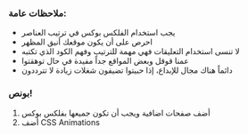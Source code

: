 ### ملاحظات عامة:

- يجب استخدام الفلكس بوكس في ترتيب العناصر
- احرص على أن يكون موقعك أنيق المظهر
- لا تنسى استخدام التعليقات فهي مهمة للترتيب وفهم الكود الذي تكتبه
- عمنا قوقل وبعض المواقع جداً مفيدة في حال توهقتوا
- دائماً هناك مجال للإبداع، إذا حبيتوا تضيفون شغلات زيادة لا تترددون

### بونص!

1. أضف صفحات اضافية ويجب أن تكون جميعها بفلكس بوكس
2. أضف CSS Animations